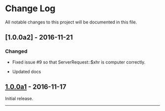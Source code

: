 # Change Log

All notable changes to this project will be documented in this file.

## [1.0.0a2] - 2016-11-21

### Changed

- Fixed issue #9 so that ServerRequest::$xhr is computer correctly.

- Updated docs

## [1.0.0a1] - 2016-11-17

Initial release.


* * *

[1.0.0a1]: https://gitlab.com/pmjones/ext-request/tags/1.0.0a1